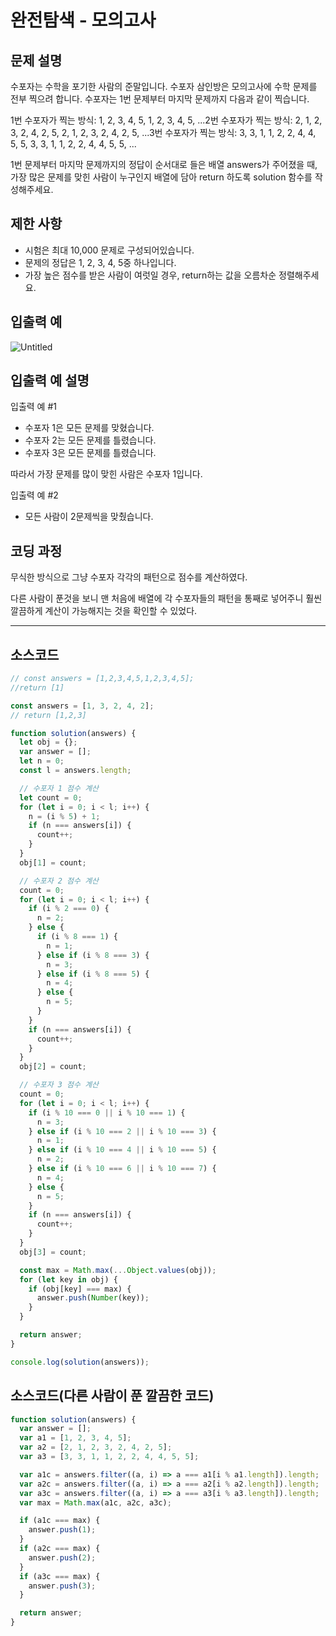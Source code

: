 # 완전탐색 - 모의고사

## 문제 설명

수포자는 수학을 포기한 사람의 준말입니다. 수포자 삼인방은 모의고사에 수학 문제를 전부 찍으려 합니다. 수포자는 1번 문제부터 마지막 문제까지 다음과 같이 찍습니다.

1번 수포자가 찍는 방식: 1, 2, 3, 4, 5, 1, 2, 3, 4, 5, ...2번 수포자가 찍는 방식: 2, 1, 2, 3, 2, 4, 2, 5, 2, 1, 2, 3, 2, 4, 2, 5, ...3번 수포자가 찍는 방식: 3, 3, 1, 1, 2, 2, 4, 4, 5, 5, 3, 3, 1, 1, 2, 2, 4, 4, 5, 5, ...

1번 문제부터 마지막 문제까지의 정답이 순서대로 들은 배열 answers가 주어졌을 때, 가장 많은 문제를 맞힌 사람이 누구인지 배열에 담아 return 하도록 solution 함수를 작성해주세요.

## 제한 사항

- 시험은 최대 10,000 문제로 구성되어있습니다.
- 문제의 정답은 1, 2, 3, 4, 5중 하나입니다.
- 가장 높은 점수를 받은 사람이 여럿일 경우, return하는 값을 오름차순 정렬해주세요.

## 입출력 예

![Untitled](%E1%84%8B%E1%85%AA%E1%86%AB%E1%84%8C%E1%85%A5%E1%86%AB%E1%84%90%E1%85%A1%E1%86%B7%E1%84%89%20ba69c/Untitled.png)

## 입출력 예 설명

입출력 예 #1

- 수포자 1은 모든 문제를 맞혔습니다.
- 수포자 2는 모든 문제를 틀렸습니다.
- 수포자 3은 모든 문제를 틀렸습니다.

따라서 가장 문제를 많이 맞힌 사람은 수포자 1입니다.

입출력 예 #2

- 모든 사람이 2문제씩을 맞췄습니다.

## 코딩 과정

무식한 방식으로 그냥 수포자 각각의 패턴으로 점수를 계산하였다.

다른 사람이 푼것을 보니
맨 처음에 배열에 각 수포자들의 패턴을 통째로 넣어주니 훨씬 깔끔하게 계산이 가능해지는 것을 확인할 수 있었다.

---

## 소스코드

```jsx
// const answers = [1,2,3,4,5,1,2,3,4,5];
//return [1]

const answers = [1, 3, 2, 4, 2];
// return [1,2,3]

function solution(answers) {
  let obj = {};
  var answer = [];
  let n = 0;
  const l = answers.length;

  // 수포자 1 점수 계산
  let count = 0;
  for (let i = 0; i < l; i++) {
    n = (i % 5) + 1;
    if (n === answers[i]) {
      count++;
    }
  }
  obj[1] = count;

  // 수포자 2 점수 계산
  count = 0;
  for (let i = 0; i < l; i++) {
    if (i % 2 === 0) {
      n = 2;
    } else {
      if (i % 8 === 1) {
        n = 1;
      } else if (i % 8 === 3) {
        n = 3;
      } else if (i % 8 === 5) {
        n = 4;
      } else {
        n = 5;
      }
    }
    if (n === answers[i]) {
      count++;
    }
  }
  obj[2] = count;

  // 수포자 3 점수 계산
  count = 0;
  for (let i = 0; i < l; i++) {
    if (i % 10 === 0 || i % 10 === 1) {
      n = 3;
    } else if (i % 10 === 2 || i % 10 === 3) {
      n = 1;
    } else if (i % 10 === 4 || i % 10 === 5) {
      n = 2;
    } else if (i % 10 === 6 || i % 10 === 7) {
      n = 4;
    } else {
      n = 5;
    }
    if (n === answers[i]) {
      count++;
    }
  }
  obj[3] = count;

  const max = Math.max(...Object.values(obj));
  for (let key in obj) {
    if (obj[key] === max) {
      answer.push(Number(key));
    }
  }

  return answer;
}

console.log(solution(answers));
```

## 소스코드(다른 사람이 푼 깔끔한 코드)

```jsx
function solution(answers) {
  var answer = [];
  var a1 = [1, 2, 3, 4, 5];
  var a2 = [2, 1, 2, 3, 2, 4, 2, 5];
  var a3 = [3, 3, 1, 1, 2, 2, 4, 4, 5, 5];

  var a1c = answers.filter((a, i) => a === a1[i % a1.length]).length;
  var a2c = answers.filter((a, i) => a === a2[i % a2.length]).length;
  var a3c = answers.filter((a, i) => a === a3[i % a3.length]).length;
  var max = Math.max(a1c, a2c, a3c);

  if (a1c === max) {
    answer.push(1);
  }
  if (a2c === max) {
    answer.push(2);
  }
  if (a3c === max) {
    answer.push(3);
  }

  return answer;
}
```
